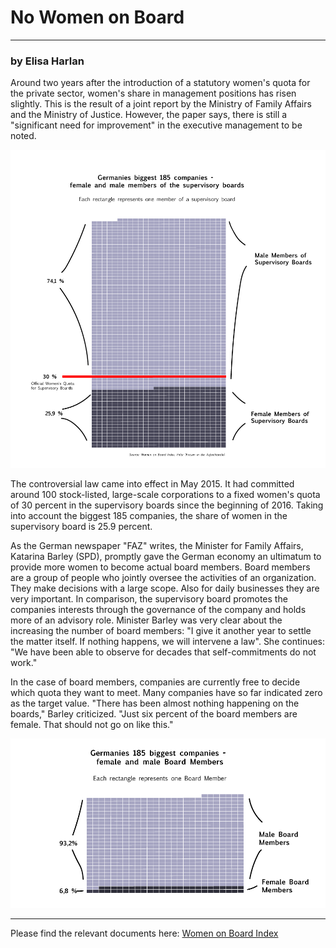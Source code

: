 # No Women on Board

----------------------------------------

### by Elisa Harlan

Around two years after the introduction of a statutory women's quota for the private sector, women's share in management positions has risen slightly. This is the result of a joint report by the Ministry of Family Affairs and the Ministry of Justice. 
However, the paper says, there is still a "significant need for improvement" in the executive management to be noted.

![](Women_on_board_SB.png)

The controversial law came into effect in May 2015. It had committed around 100 stock-listed, large-scale corporations to a fixed women's quota of 30 percent in the supervisory boards since the beginning of 2016. Taking into account the biggest 185 companies, the share of women in the supervisory board is 25.9 percent.

As the German newspaper "FAZ" writes, the Minister for Family Affairs, Katarina Barley (SPD), promptly gave the German economy an ultimatum to provide more women to become actual board members. Board members are a group of people who jointly oversee the activities of an organization. They make decisions with a large scope. Also for daily businesses they are very important. In comparison, the supervisory board promotes the companies interests through the governance of the company and holds more of an advisory role.
Minister Barley was very clear about the increasing the number of board members: "I give it another year to settle the matter itself. If nothing happens, we will intervene a law". She continues: "We have been able to observe for decades that self-commitments do not work."

In the case of board members, companies are currently free to decide which quota they want to meet. Many companies have so far indicated zero as the target value. "There has been almost nothing happening on the boards," Barley criticized. "Just six percent of the board members are female. That should not go on like this."

![](Women_on_board_BM.png)

----------------------------------------

Please find the relevant documents here: 
[Women on Board Index](https://www.fidar.de/wob-indizes-und-studien/wob-index-185/aufsichtsrat-und-vorstand.html)


